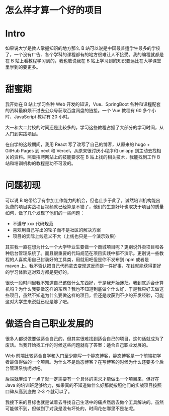 # 怎么样才算一个好的项目


# Intro
如果说大学是教人掌握知识的地方那么 B 站可以说是中国最普适学生最多的学校了，一个没有广告、各个学科的课程都有的地方很难让人不接受。我的编程就都是在 B 站上看教程学习到的，我也敢说我在 B 站上学习到的知识要远比在大学课堂里学到的要更多。

# 甜蜜期
我开始在 B 站上学习各种 Web 开发的知识，Vue、SpringBoot 各种和课程配套的资料最麻烦不过去公众号获取百度网盘的链接。一个 Vue 教程有 60 多个小时，JavaScript 教程有 20 小时。

大一和大二封校的时间还是比较多的，学习这些教程占据了大部分的学习时间，从入门到实践项目。

在自学的这段期间，我用 React 写了改写了自己的博客，从原来的 hugo + GitHub Pages 到 next 和 Vercel，从原来很讨厌小程序和 uniapp 到主动去找相关的资料。照着招聘网站上的技能要求在 B 站上找的相关技术，我能找到工作 B 站和培训机构的教程是功不可没的。

# 问题初现
可以说 B 站带给了有参加工作能力的机会，但也止步于此了。诚然培训机构能出免费的项目实战项目视频就已经算是不错了，他们的生意好坏也取决于项目的质量如何，做了几个发现了他们的一些问题：

- 不遵守 xxx 代码规范
- 喜欢用自己写出的轮子而不是社区的解决方案
- 项目的实际上线意义不大（上线也只是一个演示效果）


其实我一直在想为什么一个大学毕业生要做一个商城项目呢？更别说外卖项目和各种后台管理系统了。而且很重要的代码规范在项目实践中都不演示。更别说一些教程的人喜欢用自己封装好的工具类，用就用吧但是你不发布到 npm 或者是 maven 上。我不否认把自己代码拿去变现这反而是一件好事，花钱就能获得更好的学习体验这对双方都是更好的。

很长一段时间里我不知道自己该做什么东西好，于是我开始迷茫。我到底适合计算机吗？为什么我要做这样的东西？我也不知道到底做个什么好，于是我只好去做这些项目，虽然不知道为什么要做这样的项目，但还是收获到不少的开发经验，可能这对大学生来说就已经是够了吧。

# 做适合自己职业发展的
很多人都说做要做适合自己的，但其实很难找到适合自己的项目，这句话就成为了废话。当我开始找工作的时候这些问题就有了答案：适合自己职业发展的。

Web 前端比较适合自学和入门至少能写一个静态博客，静态博客是一个前端初学者最值得做的一个项目。为什么不是动态博客？在写博客的时候为什么还要多个后台管理系统呢对吧。

后端就麻烦了一点了就一定需要有一个具体的需求才能做出一个项目来，但好在 Java 的培训班足够给力，如果真的不知道做什么好那就按照他们的实战项目按照口碑从高到底做 2-3 个就可以了。

我接下来的目标也就是试着去寻找自己生活中的痛点然后去做个工具解决的。虽然可能做不到，但做到了对我是没有坏处的，时间花在哪里不是花呢。
